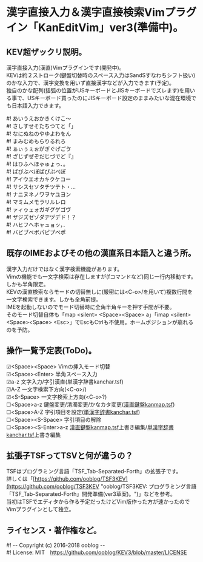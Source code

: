 # 漢字直接入力＆漢字直接検索Vimプラグイン「KanEditVim」ver3(準備中)。


## KEV超ザックリ説明。

漢字直接入力(漢直)Vimプラグインです(開発中)。  
KEVは約２ストローク(鍵盤切替時のスペース入力はSandSすなわちシフト扱い)のかな入力で、漢字変換を用いず直接漢字などが入力できます(予定)。  
独自のかな配列(括弧の位置がUSキーボードとJISキーボードでズレます)を用いる事で、USキーボード買ったのにJISキーボード設定のままみたいな混在環境でも日本語入力できます。  

&#35;!	あいうえおかきくけこ〜  
&#35;!	さしすせそたちつてと「」  
&#35;!	なにぬねのやゆよわをん  
&#35;!	まみむめもらりるれろ  
&#35;!	ぁぃぅぇぉがぎぐげごゔ  
&#35;!	ざじずぜぞだじづでど『』  
&#35;!	はひふへほゃゅょっ、。  
&#35;!	ばびぶべぼぱぴぷぺぽ  
&#35;!	アイウエオカキクケコー  
&#35;!	サシスセソタチツテト・…  
&#35;!	ナニヌネノワヲヤユヨン  
&#35;!	マミムメモラリルレロ  
&#35;!	ァィゥェォガギグゲゴヴ  
&#35;!	ザジズゼゾダヂヅデド！？  
&#35;!	ハヒフヘホャュョッ，．  
&#35;!	バビブベボパピプペポ  


## 既存のIMEおよびその他の漢直系日本語入と違う所。

漢字入力だけではなく漢字検索機能があります。  
Vimの機能でも一文字検索は存在しますが(fコマンドなど)同じ一行内移動です。しかも半角限定。  
KEVの漢直検索ならモードの切替無しに(厳密には&lt;C-o&gt;/を用いて)複数行間を一文字検索できます。しかも全角前提。  
IMEを起動しないのでモード切替時に全角半角キーを押す手間が不要。  
そのモード切替自体も「map &lt;silent&gt; &lt;Space&gt;&lt;Space&gt; a」「imap &lt;silent&gt; &lt;Space&gt;&lt;Space&gt; &lt;Esc&gt;」でEscもCtrlも不使用。ホームポジションが崩れるのを予防。  


## 操作一覧予定表(ToDo)。

☑&lt;Space&gt;&lt;Space&gt;	Vimの挿入モード切替  
☑&lt;Space&gt;&lt;Enter&gt;	半角スペース入力  
☑a-z	文字入力/字引漢直(単漢字辞書kanchar.tsf)  
☑A-Z	一文字検索下方向(&lt;C-o&gt;/)  
☑&lt;S-Space&gt;	一文字検索上方向(&lt;C-o&gt;?)  
☐&lt;Space&gt;a-z	鍵盤変更/清濁変更/かなカタ変更([漢直鍵盤kanmap.tsf](https://github.com/ooblog/KEV3/blob/master/autoload/KEV3_kanmap.tsf "KEV3/KEV3_kanmap.tsf at master · ooblog/KEV3"))  
☐&lt;Space&gt;A-Z	字引項目を設定([単漢字辞書kanchar.tsf](https://github.com/ooblog/KEV3/blob/master/autoload/KEV3_kanchar..tsf "KEV3/KEV3_kanchar..tsf at master · ooblog/KEV3"))  
☐&lt;Space&gt;&lt;S-Space&gt;	字引項目の解除  
☐&lt;Space&gt;&lt;S-Enter&gt;a-z		[漢直鍵盤kanmap.tsf](https://github.com/ooblog/KEV3/blob/master/autoload/KEV3_kanmap.tsf "KEV3/KEV3_kanmap.tsf at master · ooblog/KEV3")上書き編集/[単漢字辞書kanchar.tsf](https://github.com/ooblog/KEV3/blob/master/autoload/KEV3_kanchar..tsf "KEV3/KEV3_kanchar..tsf at master · ooblog/KEV3")上書き編集  


## 拡張子TSFってTSVと何が違うの？

TSFはプログラミング言語「TSF_Tab-Separated-Forth」の拡張子です。  
詳しくは「[https://github.com/ooblog/TSF3KEV](https://github.com/ooblog/TSF3KEV "ooblog/TSF3KEV: プログラミング言語「TSF_Tab-Separated-Forth」開発準備(ver3草案)。")」などを参考。  
当初はTSFでエディタから作る予定だったけどVim版作った方が速かったのでVimプラグインとして独立。  


## ライセンス・著作権など。

&#35;! -- Copyright (c) 2016-2018 ooblog --  
&#35;! License: MIT　https://github.com/ooblog/KEV3/blob/master/LICENSE  
